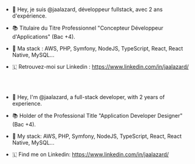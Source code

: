 - 👋 Hey, je suis @jaalazard, développeur fullstack, avec 2 ans d'expérience.
- 📚 Titulaire du Titre Professionnel "Concepteur Développeur d'Applications" (Bac +4).
- 🌱 Ma stack : AWS, PHP, Symfony, NodeJS, TypeScript, React, React Native, MySQL...
- 🇱 Retrouvez-moi sur Linkedin : https://www.linkedin.com/in/jaalazard/  


    <br><br>
- 👋 Hey, I'm @jaalazard, a full-stack developer, with 2 years of experience.
- 📚 Holder of the Professional Title "Application Developer Designer" (Bac +4).
- 🌱 My stack: AWS, PHP, Symfony, NodeJS, TypeScript, React, React Native, MySQL...
- 🇱 Find me on Linkedin: https://www.linkedin.com/in/jaalazard/
